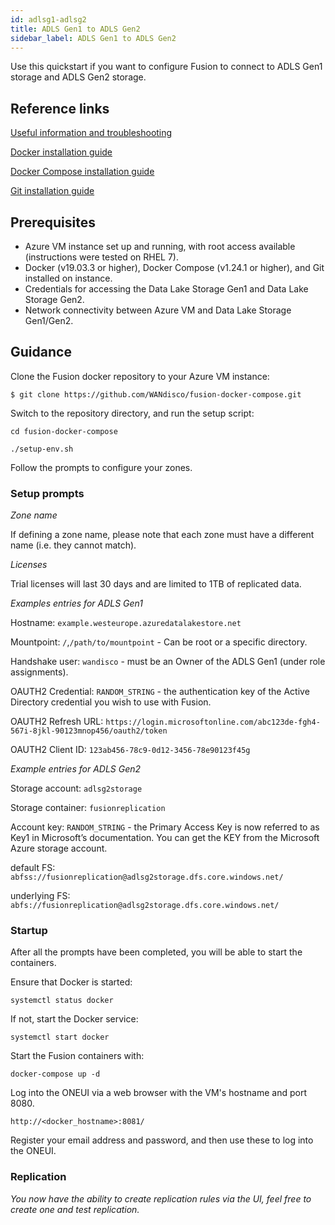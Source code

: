 ```yaml
---
id: adlsg1-adlsg2
title: ADLS Gen1 to ADLS Gen2
sidebar_label: ADLS Gen1 to ADLS Gen2
---
```


Use this quickstart if you want to configure Fusion to connect to ADLS Gen1 storage and ADLS Gen2 storage.

## Reference links

[Useful information and troubleshooting](https://wandisco.github.io/wandisco-documentation/docs/quickstarts/useful_info_ts)

[Docker installation guide](https://docs.docker.com/install/)

[Docker Compose installation guide](https://docs.docker.com/compose/install/)

[Git installation guide](https://git-scm.com/book/en/v2/Getting-Started-Installing-Git)

## Prerequisites

* Azure VM instance set up and running, with root access available (instructions were tested on RHEL 7).
* Docker (v19.03.3 or higher), Docker Compose (v1.24.1 or higher), and Git installed on instance.
* Credentials for accessing the Data Lake Storage Gen1 and Data Lake Storage Gen2.
* Network connectivity between Azure VM and Data Lake Storage Gen1/Gen2.

## Guidance

Clone the Fusion docker repository to your Azure VM instance:

`$ git clone https://github.com/WANdisco/fusion-docker-compose.git`

Switch to the repository directory, and run the setup script:

`cd fusion-docker-compose`

`./setup-env.sh`

Follow the prompts to configure your zones.

### Setup prompts

_Zone name_

If defining a zone name, please note that each zone must have a different name (i.e. they cannot match).

_Licenses_

Trial licenses will last 30 days and are limited to 1TB of replicated data.

_Examples entries for ADLS Gen1_

Hostname: `example.westeurope.azuredatalakestore.net`

Mountpoint: `/`,`/path/to/mountpoint` - Can be root or a specific directory.

Handshake user: `wandisco` - must be an Owner of the ADLS Gen1 (under role assignments).

OAUTH2 Credential: `RANDOM_STRING` - the authentication key of the Active Directory credential you wish to use with Fusion.

OAUTH2 Refresh URL: `https://login.microsoftonline.com/abc123de-fgh4-567i-8jkl-90123mnop456/oauth2/token`

OAUTH2 Client ID: `123ab456-78c9-0d12-3456-78e90123f45g`

_Example entries for ADLS Gen2_

Storage account: `adlsg2storage`

Storage container: `fusionreplication`

Account key: `RANDOM_STRING` - the Primary Access Key is now referred to as Key1 in Microsoft’s documentation. You can get the KEY from the Microsoft Azure storage account.

default FS: `abfss://fusionreplication@adlsg2storage.dfs.core.windows.net/`

underlying FS: `abfs://fusionreplication@adlsg2storage.dfs.core.windows.net/`

### Startup

After all the prompts have been completed, you will be able to start the containers.

Ensure that Docker is started:

`systemctl status docker`

If not, start the Docker service:

`systemctl start docker`

Start the Fusion containers with:

`docker-compose up -d`

Log into the ONEUI via a web browser with the VM's hostname and port 8080.

`http://<docker_hostname>:8081/`

Register your email address and password, and then use these to log into the ONEUI.

### Replication

_You now have the ability to create replication rules via the UI, feel free to create one and test replication._
